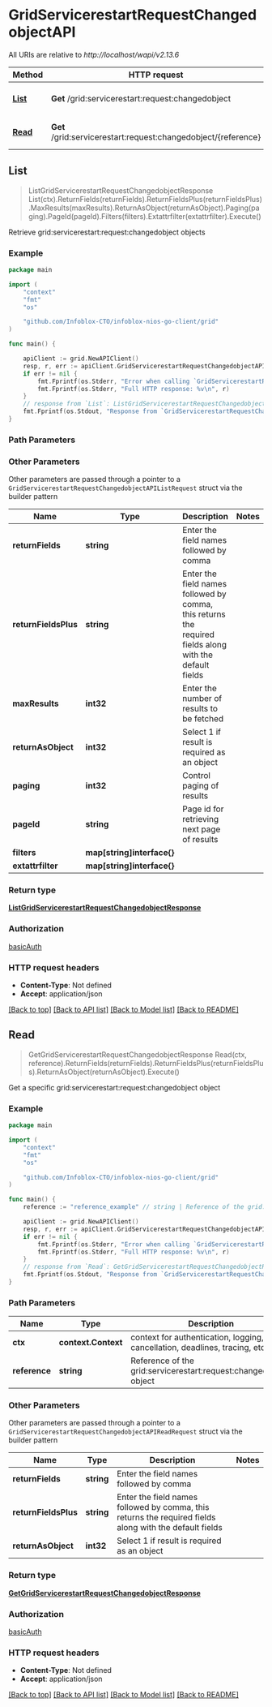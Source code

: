 # GridServicerestartRequestChangedobjectAPI

All URIs are relative to *http://localhost/wapi/v2.13.6*

Method | HTTP request | Description
------------- | ------------- | -------------
[**List**](GridServicerestartRequestChangedobjectAPI.md#List) | **Get** /grid:servicerestart:request:changedobject | Retrieve grid:servicerestart:request:changedobject objects
[**Read**](GridServicerestartRequestChangedobjectAPI.md#Read) | **Get** /grid:servicerestart:request:changedobject/{reference} | Get a specific grid:servicerestart:request:changedobject object



## List

> ListGridServicerestartRequestChangedobjectResponse List(ctx).ReturnFields(returnFields).ReturnFieldsPlus(returnFieldsPlus).MaxResults(maxResults).ReturnAsObject(returnAsObject).Paging(paging).PageId(pageId).Filters(filters).Extattrfilter(extattrfilter).Execute()

Retrieve grid:servicerestart:request:changedobject objects



### Example

```go
package main

import (
	"context"
	"fmt"
	"os"

	"github.com/Infoblox-CTO/infoblox-nios-go-client/grid"
)

func main() {

	apiClient := grid.NewAPIClient()
	resp, r, err := apiClient.GridServicerestartRequestChangedobjectAPI.List(context.Background()).Execute()
	if err != nil {
		fmt.Fprintf(os.Stderr, "Error when calling `GridServicerestartRequestChangedobjectAPI.List``: %v\n", err)
		fmt.Fprintf(os.Stderr, "Full HTTP response: %v\n", r)
	}
	// response from `List`: ListGridServicerestartRequestChangedobjectResponse
	fmt.Fprintf(os.Stdout, "Response from `GridServicerestartRequestChangedobjectAPI.List`: %v\n", resp)
}
```

### Path Parameters



### Other Parameters

Other parameters are passed through a pointer to a `GridServicerestartRequestChangedobjectAPIListRequest` struct via the builder pattern


Name | Type | Description  | Notes
------------- | ------------- | ------------- | -------------
**returnFields** | **string** | Enter the field names followed by comma | 
**returnFieldsPlus** | **string** | Enter the field names followed by comma, this returns the required fields along with the default fields | 
**maxResults** | **int32** | Enter the number of results to be fetched | 
**returnAsObject** | **int32** | Select 1 if result is required as an object | 
**paging** | **int32** | Control paging of results | 
**pageId** | **string** | Page id for retrieving next page of results | 
**filters** | **map[string]interface{}** |  | 
**extattrfilter** | **map[string]interface{}** |  | 

### Return type

[**ListGridServicerestartRequestChangedobjectResponse**](ListGridServicerestartRequestChangedobjectResponse.md)

### Authorization

[basicAuth](../README.md#basicAuth)

### HTTP request headers

- **Content-Type**: Not defined
- **Accept**: application/json

[[Back to top]](#) [[Back to API list]](../README.md#documentation-for-api-endpoints)
[[Back to Model list]](../README.md#documentation-for-models)
[[Back to README]](../README.md)


## Read

> GetGridServicerestartRequestChangedobjectResponse Read(ctx, reference).ReturnFields(returnFields).ReturnFieldsPlus(returnFieldsPlus).ReturnAsObject(returnAsObject).Execute()

Get a specific grid:servicerestart:request:changedobject object



### Example

```go
package main

import (
	"context"
	"fmt"
	"os"

	"github.com/Infoblox-CTO/infoblox-nios-go-client/grid"
)

func main() {
	reference := "reference_example" // string | Reference of the grid:servicerestart:request:changedobject object

	apiClient := grid.NewAPIClient()
	resp, r, err := apiClient.GridServicerestartRequestChangedobjectAPI.Read(context.Background(), reference).Execute()
	if err != nil {
		fmt.Fprintf(os.Stderr, "Error when calling `GridServicerestartRequestChangedobjectAPI.Read``: %v\n", err)
		fmt.Fprintf(os.Stderr, "Full HTTP response: %v\n", r)
	}
	// response from `Read`: GetGridServicerestartRequestChangedobjectResponse
	fmt.Fprintf(os.Stdout, "Response from `GridServicerestartRequestChangedobjectAPI.Read`: %v\n", resp)
}
```

### Path Parameters


Name | Type | Description  | Notes
------------- | ------------- | ------------- | -------------
**ctx** | **context.Context** | context for authentication, logging, cancellation, deadlines, tracing, etc.
**reference** | **string** | Reference of the grid:servicerestart:request:changedobject object | 

### Other Parameters

Other parameters are passed through a pointer to a `GridServicerestartRequestChangedobjectAPIReadRequest` struct via the builder pattern


Name | Type | Description  | Notes
------------- | ------------- | ------------- | -------------
**returnFields** | **string** | Enter the field names followed by comma | 
**returnFieldsPlus** | **string** | Enter the field names followed by comma, this returns the required fields along with the default fields | 
**returnAsObject** | **int32** | Select 1 if result is required as an object | 

### Return type

[**GetGridServicerestartRequestChangedobjectResponse**](GetGridServicerestartRequestChangedobjectResponse.md)

### Authorization

[basicAuth](../README.md#basicAuth)

### HTTP request headers

- **Content-Type**: Not defined
- **Accept**: application/json

[[Back to top]](#) [[Back to API list]](../README.md#documentation-for-api-endpoints)
[[Back to Model list]](../README.md#documentation-for-models)
[[Back to README]](../README.md)

